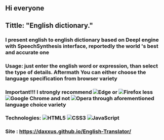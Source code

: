 ## Hi everyone

## Tittle: "English dictionary."

### I present english to english dictionary based on Deepl engine with SpeechSynthesis interface, reportedly the world 's best and accurate one

### Usage: just enter the english word or expression, than select the type of details. Aftermath You can either choose the language specification from browser variety

### Important!!! I strongly recommend ![Edge](https://img.shields.io/badge/Edge-0078D7?style=for-the-badge&logo=Microsoft-edge&logoColor=white) or ![Firefox](https://img.shields.io/badge/Firefox-FF7139?style=for-the-badge&logo=Firefox-Browser&logoColor=white) less ![Google Chrome](https://img.shields.io/badge/Google%20Chrome-4285F4?style=for-the-badge&logo=GoogleChrome&logoColor=white) and not ![Opera](https://img.shields.io/badge/Opera-FF1B2D?style=for-the-badge&logo=Opera&logoColor=white) through aforementioned language choice variety

### Technologies: ![HTML5](https://img.shields.io/badge/html5-%23E34F26.svg?style=for-the-badge&logo=html5&logoColor=white) ![CSS3](https://img.shields.io/badge/css3-%231572B6.svg?style=for-the-badge&logo=css3&logoColor=white) ![JavaScript](https://img.shields.io/badge/javascript-%23323330.svg?style=for-the-badge&logo=javascript&logoColor=%23F7DF1E)


### Site :  https://daxxus.github.io/English-Translator/
